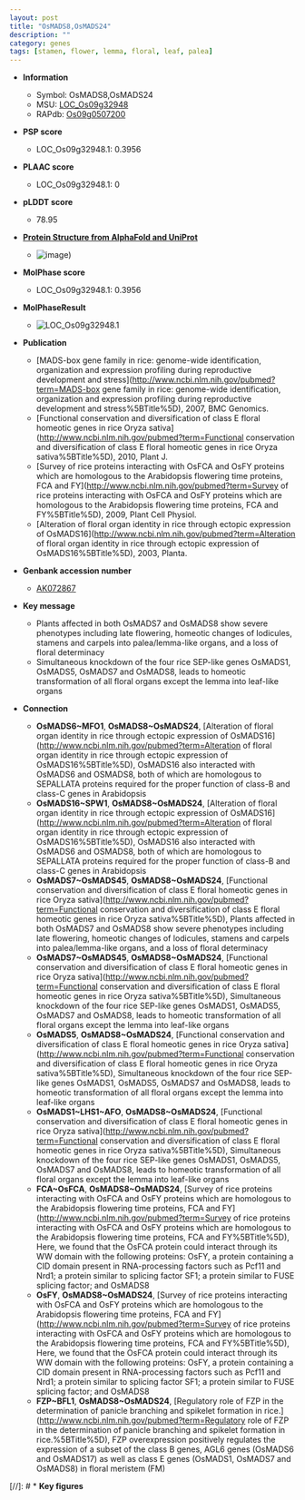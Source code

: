 ```yaml
---
layout: post
title: "OsMADS8,OsMADS24"
description: ""
category: genes
tags: [stamen, flower, lemma, floral, leaf, palea]
---
```


* **Information**  
    + Symbol: OsMADS8,OsMADS24  
    + MSU: [LOC_Os09g32948](http://rice.plantbiology.msu.edu/cgi-bin/ORF_infopage.cgi?orf=LOC_Os09g32948)  
    + RAPdb: [Os09g0507200](http://rapdb.dna.affrc.go.jp/viewer/gbrowse_details/irgsp1?name=Os09g0507200)  

* **PSP score**  
    + LOC_Os09g32948.1: 0.3956 

* **PLAAC score**  
    + LOC_Os09g32948.1: 0 

* **pLDDT score**
    + 78.95

* **[Protein Structure from AlphaFold and UniProt](https://www.uniprot.org/uniprotkb/Q9SAR1/entry#structure)**
    + ![image](https://ricepsp.github.io/images/Q9/AF-Q9SAR1-F1.png))

* **MolPhase score**
    + LOC_Os09g32948.1: 0.3956

* **MolPhaseResult**
    + ![LOC_Os09g32948.1](https://ricepsp.github.io/pictures/LOC_Os09g/LOC_Os09g32948.1.png)

* **Publication**  
    + [MADS-box gene family in rice: genome-wide identification, organization and expression profiling during reproductive development and stress](http://www.ncbi.nlm.nih.gov/pubmed?term=MADS-box gene family in rice: genome-wide identification, organization and expression profiling during reproductive development and stress%5BTitle%5D), 2007, BMC Genomics.
    + [Functional conservation and diversification of class E floral homeotic genes in rice Oryza sativa](http://www.ncbi.nlm.nih.gov/pubmed?term=Functional conservation and diversification of class E floral homeotic genes in rice Oryza sativa%5BTitle%5D), 2010, Plant J.
    + [Survey of rice proteins interacting with OsFCA and OsFY proteins which are homologous to the Arabidopsis flowering time proteins, FCA and FY](http://www.ncbi.nlm.nih.gov/pubmed?term=Survey of rice proteins interacting with OsFCA and OsFY proteins which are homologous to the Arabidopsis flowering time proteins, FCA and FY%5BTitle%5D), 2009, Plant Cell Physiol.
    + [Alteration of floral organ identity in rice through ectopic expression of OsMADS16](http://www.ncbi.nlm.nih.gov/pubmed?term=Alteration of floral organ identity in rice through ectopic expression of OsMADS16%5BTitle%5D), 2003, Planta.

* **Genbank accession number**  
    + [AK072867](http://www.ncbi.nlm.nih.gov/nuccore/AK072867)

* **Key message**  
    + Plants affected in both OsMADS7 and OsMADS8 show severe phenotypes including late flowering, homeotic changes of lodicules, stamens and carpels into palea/lemma-like organs, and a loss of floral determinacy
    + Simultaneous knockdown of the four rice SEP-like genes OsMADS1, OsMADS5, OsMADS7 and OsMADS8, leads to homeotic transformation of all floral organs except the lemma into leaf-like organs

* **Connection**  
    + __OsMADS6~MFO1__, __OsMADS8~OsMADS24__, [Alteration of floral organ identity in rice through ectopic expression of OsMADS16](http://www.ncbi.nlm.nih.gov/pubmed?term=Alteration of floral organ identity in rice through ectopic expression of OsMADS16%5BTitle%5D), OsMADS16 also interacted with OsMADS6 and OSMADS8, both of which are homologous to SEPALLATA proteins required for the proper function of class-B and class-C genes in Arabidopsis
    + __OsMADS16~SPW1__, __OsMADS8~OsMADS24__, [Alteration of floral organ identity in rice through ectopic expression of OsMADS16](http://www.ncbi.nlm.nih.gov/pubmed?term=Alteration of floral organ identity in rice through ectopic expression of OsMADS16%5BTitle%5D), OsMADS16 also interacted with OsMADS6 and OSMADS8, both of which are homologous to SEPALLATA proteins required for the proper function of class-B and class-C genes in Arabidopsis
    + __OsMADS7~OsMADS45__, __OsMADS8~OsMADS24__, [Functional conservation and diversification of class E floral homeotic genes in rice Oryza sativa](http://www.ncbi.nlm.nih.gov/pubmed?term=Functional conservation and diversification of class E floral homeotic genes in rice Oryza sativa%5BTitle%5D), Plants affected in both OsMADS7 and OsMADS8 show severe phenotypes including late flowering, homeotic changes of lodicules, stamens and carpels into palea/lemma-like organs, and a loss of floral determinacy
    + __OsMADS7~OsMADS45__, __OsMADS8~OsMADS24__, [Functional conservation and diversification of class E floral homeotic genes in rice Oryza sativa](http://www.ncbi.nlm.nih.gov/pubmed?term=Functional conservation and diversification of class E floral homeotic genes in rice Oryza sativa%5BTitle%5D), Simultaneous knockdown of the four rice SEP-like genes OsMADS1, OsMADS5, OsMADS7 and OsMADS8, leads to homeotic transformation of all floral organs except the lemma into leaf-like organs
    + __OsMADS5__, __OsMADS8~OsMADS24__, [Functional conservation and diversification of class E floral homeotic genes in rice Oryza sativa](http://www.ncbi.nlm.nih.gov/pubmed?term=Functional conservation and diversification of class E floral homeotic genes in rice Oryza sativa%5BTitle%5D), Simultaneous knockdown of the four rice SEP-like genes OsMADS1, OsMADS5, OsMADS7 and OsMADS8, leads to homeotic transformation of all floral organs except the lemma into leaf-like organs
    + __OsMADS1~LHS1~AFO__, __OsMADS8~OsMADS24__, [Functional conservation and diversification of class E floral homeotic genes in rice Oryza sativa](http://www.ncbi.nlm.nih.gov/pubmed?term=Functional conservation and diversification of class E floral homeotic genes in rice Oryza sativa%5BTitle%5D), Simultaneous knockdown of the four rice SEP-like genes OsMADS1, OsMADS5, OsMADS7 and OsMADS8, leads to homeotic transformation of all floral organs except the lemma into leaf-like organs
    + __FCA~OsFCA__, __OsMADS8~OsMADS24__, [Survey of rice proteins interacting with OsFCA and OsFY proteins which are homologous to the Arabidopsis flowering time proteins, FCA and FY](http://www.ncbi.nlm.nih.gov/pubmed?term=Survey of rice proteins interacting with OsFCA and OsFY proteins which are homologous to the Arabidopsis flowering time proteins, FCA and FY%5BTitle%5D), Here, we found that the OsFCA protein could interact through its WW domain with the following proteins: OsFY, a protein containing a CID domain present in RNA-processing factors such as Pcf11 and Nrd1; a protein similar to splicing factor SF1; a protein similar to FUSE splicing factor; and OsMADS8
    + __OsFY__, __OsMADS8~OsMADS24__, [Survey of rice proteins interacting with OsFCA and OsFY proteins which are homologous to the Arabidopsis flowering time proteins, FCA and FY](http://www.ncbi.nlm.nih.gov/pubmed?term=Survey of rice proteins interacting with OsFCA and OsFY proteins which are homologous to the Arabidopsis flowering time proteins, FCA and FY%5BTitle%5D), Here, we found that the OsFCA protein could interact through its WW domain with the following proteins: OsFY, a protein containing a CID domain present in RNA-processing factors such as Pcf11 and Nrd1; a protein similar to splicing factor SF1; a protein similar to FUSE splicing factor; and OsMADS8
    + __FZP~BFL1__, __OsMADS8~OsMADS24__, [Regulatory role of FZP in the determination of panicle branching and spikelet formation in rice.](http://www.ncbi.nlm.nih.gov/pubmed?term=Regulatory role of FZP in the determination of panicle branching and spikelet formation in rice.%5BTitle%5D), FZP overexpression positively regulates the expression of a subset of the class B genes, AGL6 genes (OsMADS6 and OsMADS17) as well as class E genes (OsMADS1, OsMADS7 and OsMADS8) in floral meristem (FM)

[//]: # * **Key figures**  


